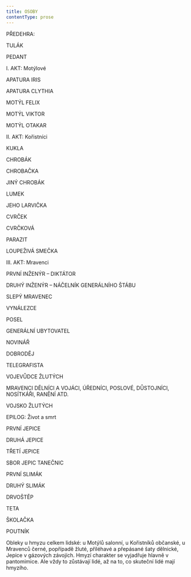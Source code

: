 ```yaml
---
title: OSOBY
contentType: prose
---
```


PŘEDEHRA:

TULÁK

PEDANT

I. AKT: Motýlové

APATURA IRIS

APATURA CLYTHIA

MOTÝL FELIX

MOTÝL VIKTOR

MOTÝL OTAKAR

II. AKT: Kořistníci

KUKLA

CHROBÁK

CHROBAČKA

JINÝ CHROBÁK

LUMEK

JEHO LARVIČKA

CVRČEK

CVRČKOVÁ

PARAZIT

LOUPEŽIVÁ SMEČKA

III. AKT: Mravenci

PRVNÍ INŽENÝR – DIKTÁTOR

DRUHÝ INŽENÝR – NÁČELNÍK GENERÁLNÍHO ŠTÁBU

SLEPÝ MRAVENEC

VYNÁLEZCE

POSEL

GENERÁLNÍ UBYTOVATEL

NOVINÁŘ

DOBRODĚJ

TELEGRAFISTA

VOJEVŮDCE ŽLUTÝCH

MRAVENCI DĚLNÍCI A VOJÁCI, ÚŘEDNÍCI, POSLOVÉ, DŮSTOJNÍCI, NOSÍTKÁŘI, RANĚNÍ ATD.

VOJSKO ŽLUTÝCH

EPILOG: Život a smrt

PRVNÍ JEPICE

DRUHÁ JEPICE

TŘETÍ JEPICE

SBOR JEPIC TANEČNIC

PRVNÍ SLIMÁK

DRUHÝ SLIMÁK

DRVOŠTĚP

TETA

ŠKOLAČKA

POUTNÍK

Obleky u hmyzu celkem lidské: u Motýlů salonní, u Kořistníků občanské, u Mravenců černé, popřípadě žluté, přiléhavé a přepásané šaty dělnické, Jepice v gázových závojích. Hmyzí charakter se vyjadřuje hlavně v pantomimice. Ale vždy to zůstávají lidé, až na to, co skuteční lidé mají hmyzího.
